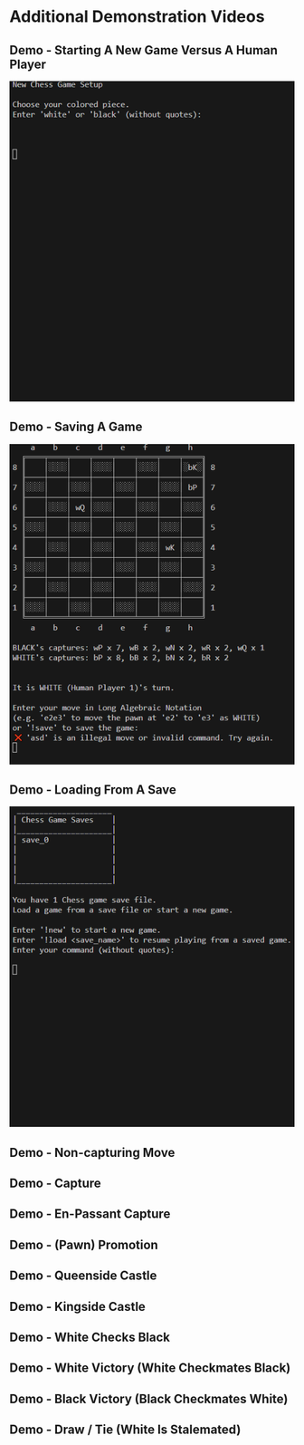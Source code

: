 # Additional Demonstration Videos

## Demo - Starting A New Game Versus A Human Player

![Gameplay demo of Starting A New Game Versus A Human Player](/assets/new-game-vs-human-demo.gif)

## Demo - Saving A Game

![Gameplay demo of Saving A Game](/assets/save-game-demo.gif)

## Demo - Loading From A Save

![Gameplay demo of Loading From A Save](/assets/load-game-demo.gif)

## Demo - Non-capturing Move

<!-- ![Gameplay demo of a Non-capturing Move](/assets/move-demo.gif) -->

## Demo - Capture

<!-- ![Gameplay demo of a Capture](/assets/capture-demo.gif) -->

## Demo - En-Passant Capture

<!-- ![Gameplay demo of an En-Passant Capture](/assets/en-passant-capture-demo.gif) -->

## Demo - (Pawn) Promotion

<!-- ![Gameplay demo of a (Pawn) Promotion](/assets/promotion-demo.gif) -->

## Demo - Queenside Castle

<!-- ![Gameplay demo of a Queenside Castle](/assets/queenside-castle-demo.gif) -->

## Demo - Kingside Castle

<!-- ![Gameplay demo of a Kingside Castle](/assets/kingside-castle-demo.gif) -->

## Demo - White Checks Black

<!-- ![Gameplay demo of White Checking Black](/assets/white-checks-black-demo.gif) -->

## Demo - White Victory (White Checkmates Black)

<!-- ![Gameplay demo of White Checkmating Black](/assets/white-wins-demo.gif) -->

## Demo - Black Victory (Black Checkmates White)

<!-- ![Gameplay demo of Black Checkmating White](/assets/black-wins-demo.gif) -->

## Demo - Draw / Tie (White Is Stalemated)

<!-- ![Gameplay demo of White Getting Stalemated](/assets/tie-demo.gif) -->

